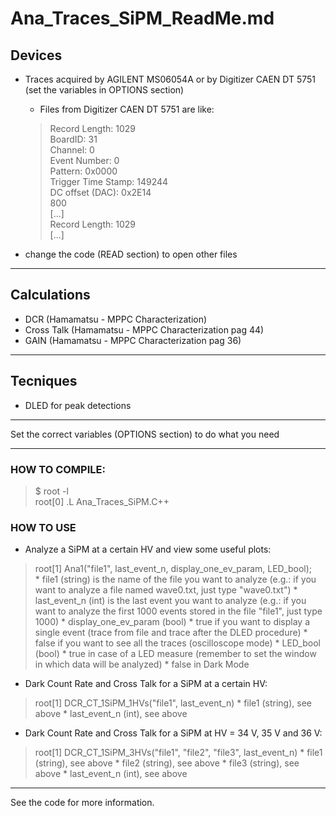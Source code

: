 # Ana_Traces_SiPM_ReadMe.md


## Devices


* Traces acquired by AGILENT MS06054A or by Digitizer CAEN DT 5751 (set the variables in OPTIONS section)
  * Files from Digitizer CAEN DT 5751 are like:
  >Record Length: 1029  
  >BoardID: 31  
  >Channel: 0  
  >Event Number: 0  
  >Pattern: 0x0000  
  >Trigger Time Stamp: 149244  
  >DC offset (DAC): 0x2E14  
  >800  
  >[...]  
  >Record Length: 1029  
  >[...]  

* change the code (READ section) to open other files

---

## Calculations


* DCR            (Hamamatsu - MPPC Characterization)
* Cross Talk     (Hamamatsu - MPPC Characterization pag 44)
* GAIN           (Hamamatsu - MPPC Characterization pag 36)

---

## Tecniques

* DLED for peak detections

---
Set the correct variables (OPTIONS section) to do what you need

---

### HOW TO COMPILE:
>$ root -l  
>root[0] .L Ana_Traces_SiPM.C++

### HOW TO USE
  * Analyze a SiPM at a certain HV and view some useful plots:  
  > root[1] Ana1("file1", last_event_n, display_one_ev_param, LED_bool);  
     *   file1 (string) is the name of the file you want to analyze (e.g.: if you want to analyze a file named wave0.txt, just type "wave0.txt")
     *   last_event_n (int) is the last event you want to analyze (e.g.: if you want to analyze the first 1000 events stored in the file "file1", just type 1000)
     *   display_one_ev_param (bool)
       *  true if you want to display a single event (trace from file and trace after the DLED procedure)
       *  false if you want to see all the traces (oscilloscope mode)
     *   LED_bool (bool)
       *  true in case of a LED measure (remember to set the window in which data will be analyzed)
       *  false in Dark Mode

  * Dark Count Rate and Cross Talk for a SiPM at a certain HV:
  > root[1] DCR_CT_1SiPM_1HVs("file1", last_event_n)
    * file1 (string), see above 
    * last_event_n (int), see above

  * Dark Count Rate and Cross Talk for a SiPM at HV = 34 V, 35 V and 36 V:
  > root[1] DCR_CT_1SiPM_3HVs("file1", "file2", "file3", last_event_n)
    * file1 (string), see above
    * file2 (string), see above
    * file3 (string), see above
    * last_event_n (int), see above
---

See the code for more information.
